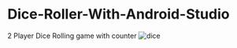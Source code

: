 # Dice-Roller-With-Android-Studio
2 Player Dice Rolling game with counter
![dice](https://user-images.githubusercontent.com/62599165/115110973-b372a080-9f86-11eb-9bd8-d4303834d9e4.png)
